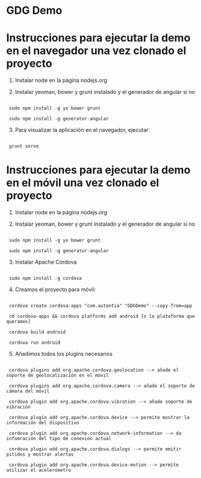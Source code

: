 GDG Demo
===============

Instrucciones para ejecutar la demo en el navegador una vez clonado el proyecto
===============================================================================

 1. Instalar node en la página nodejs.org

 2. Instalar yeoman, bower y grunt instalado 
 y el generador de angular si no

<code>
 sudo npm install -g yo bower grunt
</code>
<code>
 sudo npm install -g generator-angular
</code>

 3. Para visualizar la aplicación en el navegador, ejecutar:

<code>
 grunt serve
</code>


Instrucciones para ejecutar la demo en el móvil una vez clonado el proyecto
===============================================================================

 1. Instalar node en la página nodejs.org

 2. Instalar yeoman, bower y grunt instalado 
 y el generador de angular si no

<code>
 sudo npm install -g yo bower grunt
 </code>
 <code>
 sudo npm install -g generator-angular
</code>

 3. Instalar Apache Cordova

<code>
 sudo npm install -g cordova
</code>

 4. Creamos el proyecto para móvil:
 
<code>
 cordova create cordova-apps "com.autentia" "GDGDemo" --copy-from=app
</code>
 <code>
 cd cordova-apps && cordova platforms add android [o la plataforma que queramos]
 </code>
 <code>
 cordova build android
 </code>
 <code>
 cordova run android
</code>

 5. Añadimos todos los plugins necesarios

<code>
 cordova plugins add org.apache.cordova.geolocation --> añade el soporte de geolocalización en el móvil
</code>
<code>
 cordova plugins add org.apache.cordova.camera --> añade el soporte de cámara del móvil
 </code>
 <code>
 cordova plugin add org.apache.cordova.vibration --> añade soporte de vibración
 </code>
 <code>
 cordova plugin add org.apache.cordova.device --> permite mostrar la información del dispositivo
 </code>
 <code>
 cordova plugin add org.apache.cordova.network-information --> da infomración del tipo de conexión actual
 </code>
 <code>
 cordova plugin add org.apache.cordova.dialogs --> permite emitir pitidos y mostrar alertas
</code>
 <code>
 cordova plugin add org.apache.cordova.device-motion --> permite utilizar el acelerómetro
</code>


